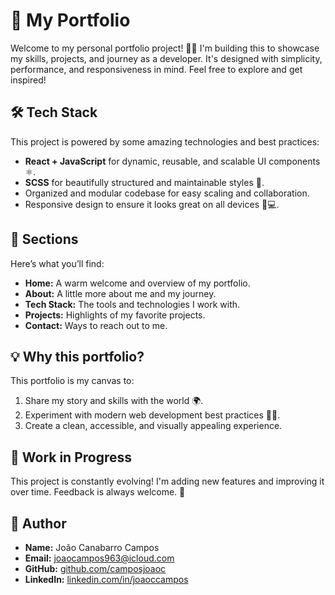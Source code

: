 # 🚀 My Portfolio

Welcome to my personal portfolio project! 🎨✨ I'm building this to showcase my skills, projects, and journey as a developer. It's designed with simplicity, performance, and responsiveness in mind. Feel free to explore and get inspired!

## 🛠️ Tech Stack
This project is powered by some amazing technologies and best practices:
- **React + JavaScript** for dynamic, reusable, and scalable UI components ⚛️.
- **SCSS** for beautifully structured and maintainable styles 🎨.
- Organized and modular codebase for easy scaling and collaboration.
- Responsive design to ensure it looks great on all devices 📱💻.

## 📄 Sections
Here’s what you’ll find:
- **Home:** A warm welcome and overview of my portfolio.
- **About:** A little more about me and my journey.
- **Tech Stack:** The tools and technologies I work with.
- **Projects:** Highlights of my favorite projects.
- **Contact:** Ways to reach out to me.

## 💡 Why this portfolio?
This portfolio is my canvas to:
1. Share my story and skills with the world 🌍.
2. Experiment with modern web development best practices 🧑‍💻.
3. Create a clean, accessible, and visually appealing experience.

## 🚧 Work in Progress
This project is constantly evolving! I'm adding new features and improving it over time. Feedback is always welcome. 🙌

## 👤 Author
- **Name:** João Canabarro Campos  
- **Email:** joaocampos963@icloud.com  
- **GitHub:** [github.com/camposjoaoc](https://github.com/camposjoaoc)  
- **LinkedIn:** [linkedin.com/in/joaoccampos](https://www.linkedin.com/in/joaoccampos/)  


